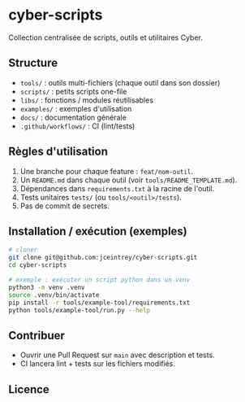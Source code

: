 # cyber-scripts

Collection centralisée de scripts, outils et utilitaires Cyber.


## Structure

- `tools/` : outils multi-fichiers (chaque outil dans son dossier)
- `scripts/` : petits scripts one-file
- `libs/` : fonctions / modules réutilisables
- `examples/` : exemples d'utilisation
- `docs/` : documentation générale
- `.github/workflows/` : CI (lint/tests)

## Règles d'utilisation

1. Une branche pour chaque feature : `feat/nom-outil`.
2. Un `README.md` dans chaque outil (voir `tools/README_TEMPLATE.md`).
3. Dépendances dans `requirements.txt` à la racine de l'outil.
4. Tests unitaires `tests/` (ou `tools/<outil>/tests`).
5. Pas de commit de secrets.

## Installation / exécution (exemples)

```bash
# cloner
git clone git@github.com:jceintrey/cyber-scripts.git
cd cyber-scripts

# exemple : exécuter un script python dans un venv
python3 -m venv .venv
source .venv/bin/activate
pip install -r tools/example-tool/requirements.txt
python tools/example-tool/run.py --help
````

## Contribuer

* Ouvrir une Pull Request sur `main` avec description et tests.
* CI lancera lint + tests sur les fichiers modifiés.

## Licence


```
